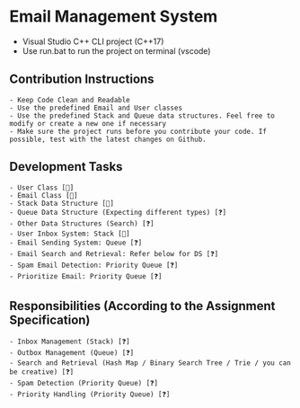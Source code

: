 # Email Management System
- Visual Studio C++ CLI project (C++17) 
- Use run.bat to run the project on terminal (vscode)

## Contribution Instructions
    - Keep Code Clean and Readable
    - Use the predefined Email and User classes
    - Use the predefined Stack and Queue data structures. Feel free to modify or create a new one if necessary
    - Make sure the project runs before you contribute your code. If possible, test with the latest changes on Github.

## Development Tasks
    - User Class [🔨] 
    - Email Class [🔨]
    - Stack Data Structure [🔨]
    - Queue Data Structure (Expecting different types) [❓]
    - Other Data Structures (Search) [❓]
    - User Inbox System: Stack [🔨]
    - Email Sending System: Queue [❓]
    - Email Search and Retrieval: Refer below for DS [❓]
    - Spam Email Detection: Priority Queue [❓]
    - Prioritize Email: Priority Queue [❓]

## Responsibilities (According to the Assignment Specification)
    - Inbox Management (Stack) [❓]
    - Outbox Management (Queue) [❓]
    - Search and Retrieval (Hash Map / Binary Search Tree / Trie / you can be creative) [❓]
    - Spam Detection (Priority Queue) [❓]
    - Priority Handling (Priority Queue) [❓]

